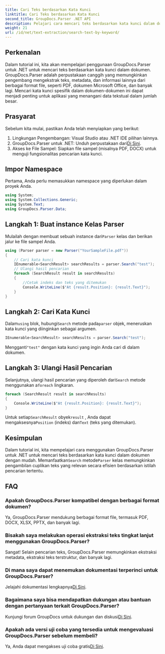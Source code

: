 ```yaml
---
title: Cari Teks berdasarkan Kata Kunci
linktitle: Cari Teks berdasarkan Kata Kunci
second_title: GroupDocs.Parser .NET API
description: Pelajari cara mencari teks berdasarkan kata kunci dalam dokumen menggunakan GroupDocs.Parser untuk .NET. Ekstrak konten relevan secara efisien dengan mudah.
weight: 21
url: /id/net/text-extraction/search-text-by-keyword/
---
```

## Perkenalan
Dalam tutorial ini, kita akan mempelajari penggunaan GroupDocs.Parser untuk .NET untuk mencari teks berdasarkan kata kunci dalam dokumen. GroupDocs.Parser adalah perpustakaan canggih yang memungkinkan pengembang mengekstrak teks, metadata, dan informasi lainnya dari berbagai format file, seperti PDF, dokumen Microsoft Office, dan banyak lagi. Mencari kata kunci spesifik dalam dokumen-dokumen ini dapat menjadi penting untuk aplikasi yang menangani data tekstual dalam jumlah besar.
## Prasyarat
Sebelum kita mulai, pastikan Anda telah menyiapkan yang berikut:
1. Lingkungan Pengembangan: Visual Studio atau .NET IDE pilihan lainnya.
2.  GroupDocs.Parser untuk .NET: Unduh perpustakaan dari[Di Sini](https://releases.groupdocs.com/parser/net/).
3. Akses ke File Sampel: Siapkan file sampel (misalnya PDF, DOCX) untuk menguji fungsionalitas pencarian kata kunci.

## Impor Namespace
Pertama, Anda perlu memasukkan namespace yang diperlukan dalam proyek Anda.
```csharp
using System;
using System.Collections.Generic;
using System.Text;
using GroupDocs.Parser.Data;
```
## Langkah 1: Buat instance Kelas Parser
 Mulailah dengan membuat sebuah instance dari`Parser` kelas dan berikan jalur ke file sampel Anda.
```csharp
using (Parser parser = new Parser("YourSampleFile.pdf"))
{
    // Cari kata kunci
    IEnumerable<SearchResult> searchResults = parser.Search("test");
    // Ulangi hasil pencarian
    foreach (SearchResult result in searchResults)
    {
        //Cetak indeks dan teks yang ditemukan
        Console.WriteLine($"At {result.Position}: {result.Text}");
    }
}
```
## Langkah 2: Cari Kata Kunci
 Dalam`using` blok, hubungi`Search` metode pada`parser` objek, meneruskan kata kunci yang diinginkan sebagai argumen.
```csharp
IEnumerable<SearchResult> searchResults = parser.Search("test");
```
 Mengganti`"test"` dengan kata kunci yang ingin Anda cari di dalam dokumen.
## Langkah 3: Ulangi Hasil Pencarian
 Selanjutnya, ulangi hasil pencarian yang diperoleh dari`Search` metode menggunakan a`foreach` lingkaran.
```csharp
foreach (SearchResult result in searchResults)
{
    Console.WriteLine($"At {result.Position}: {result.Text}");
}
```
 Untuk setiap`SearchResult` obyek`result` , Anda dapat mengaksesnya`Position` (indeks) dan`Text` (teks yang ditemukan).

## Kesimpulan
 Dalam tutorial ini, kita mempelajari cara menggunakan GroupDocs.Parser untuk .NET untuk mencari teks berdasarkan kata kunci dalam dokumen dengan mudah. Memanfaatkan`Search` metode`Parser` kelas memungkinkan pengambilan cuplikan teks yang relevan secara efisien berdasarkan istilah pencarian tertentu.

## FAQ
### Apakah GroupDocs.Parser kompatibel dengan berbagai format dokumen?
Ya, GroupDocs.Parser mendukung berbagai format file, termasuk PDF, DOCX, XLSX, PPTX, dan banyak lagi.
### Bisakah saya melakukan operasi ekstraksi teks tingkat lanjut menggunakan GroupDocs.Parser?
Sangat! Selain pencarian teks, GroupDocs.Parser memungkinkan ekstraksi metadata, ekstraksi teks terstruktur, dan banyak lagi.
### Di mana saya dapat menemukan dokumentasi terperinci untuk GroupDocs.Parser?
Jelajahi dokumentasi lengkapnya[Di Sini](https://tutorials.groupdocs.com/parser/net/).
### Bagaimana saya bisa mendapatkan dukungan atau bantuan dengan pertanyaan terkait GroupDocs.Parser?
 Kunjungi forum GroupDocs untuk dukungan dan diskusi[Di Sini](https://forum.groupdocs.com/c/parser/17).
### Apakah ada versi uji coba yang tersedia untuk mengevaluasi GroupDocs.Parser sebelum membeli?
 Ya, Anda dapat mengakses uji coba gratis[Di Sini](https://releases.groupdocs.com/).